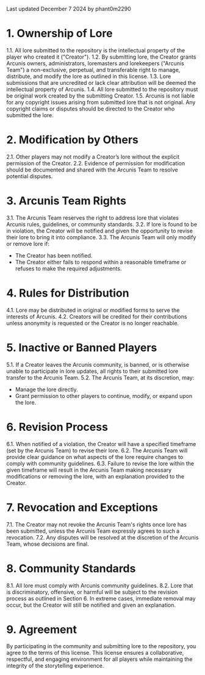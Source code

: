 Last updated December 7 2024 by phant0m2290

# **1. Ownership of Lore**

1.1. All lore submitted to the repository is the intellectual property of the player who created it ("Creator").
1.2. By submitting lore, the Creator grants Arcunis owners, administrators, loremasters and lorekeepers ("Arcunis Team") a non-exclusive, perpetual, and transferable right to manage, distribute, and modify the lore as outlined in this license.
1.3. Lore submissions that are uncredited or lack clear attribution will be deemed the intellectual property of Arcunis.
1.4. All lore submitted to the repository must be original work created by the submitting Creator.
1.5. Arcunis is not liable for any copyright issues arising from submitted lore that is not original. Any copyright claims or disputes should be directed to the Creator who submitted the lore.

# **2. Modification by Others**

2.1. Other players may not modify a Creator’s lore without the explicit permission of the Creator.
2.2. Evidence of permission for modification should be documented and shared with the Arcunis Team to resolve potential disputes.

# **3. Arcunis Team Rights**

3.1. The Arcunis Team reserves the right to address lore that violates Arcunis rules, guidelines, or community standards.
3.2. If lore is found to be in violation, the Creator will be notified and given the opportunity to revise their lore to bring it into compliance.
3.3. The Arcunis Team will only modify or remove lore if:

- The Creator has been notified.
- The Creator either fails to respond within a reasonable timeframe or refuses to make the required adjustments.

# **4. Rules for Distribution**

4.1. Lore may be distributed in original or modified forms to serve the interests of Arcunis.
4.2. Creators will be credited for their contributions unless anonymity is requested or the Creator is no longer reachable.

# **5. Inactive or Banned Players**

5.1. If a Creator leaves the Arcunis community, is banned, or is otherwise unable to participate in lore updates, all rights to their submitted lore transfer to the Arcunis Team.
5.2. The Arcunis Team, at its discretion, may:

- Manage the lore directly.
- Grant permission to other players to continue, modify, or expand upon the lore.

# **6. Revision Process**

6.1. When notified of a violation, the Creator will have a specified timeframe (set by the Arcunis Team) to revise their lore.
6.2. The Arcunis Team will provide clear guidance on what aspects of the lore require changes to comply with community guidelines.
6.3. Failure to revise the lore within the given timeframe will result in the Arcunis Team making necessary modifications or removing the lore, with an explanation provided to the Creator.

# **7. Revocation and Exceptions**

7.1. The Creator may not revoke the Arcunis Team's rights once lore has been submitted, unless the Arcunis Team expressly agrees to such a revocation.
7.2. Any disputes will be resolved at the discretion of the Arcunis Team, whose decisions are final.

# **8. Community Standards**

8.1. All lore must comply with Arcunis community guidelines.
8.2. Lore that is discriminatory, offensive, or harmful will be subject to the revision process as outlined in Section 6. In extreme cases, immediate removal may occur, but the Creator will still be notified and given an explanation.

# **9. Agreement**

By participating in the community and submitting lore to the repository, you agree to the terms of this license. This license ensures a collaborative, respectful, and engaging environment for all players while maintaining the integrity of the storytelling experience.